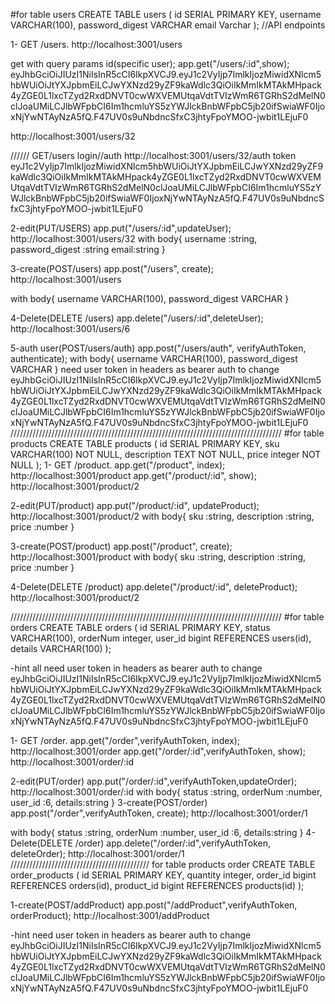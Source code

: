 #for table users
CREATE TABLE users (
id SERIAL PRIMARY KEY,
username VARCHAR(100),
password_digest VARCHAR
email Varchar
);
//API endpoints

1- GET /users.
http://localhost:3001/users

get with query params id(specific user);
app.get("/users/:id",show);
eyJhbGciOiJIUzI1NiIsInR5cCI6IkpXVCJ9.eyJ1c2VyIjp7ImlkIjozMiwidXNlcm5hbWUiOiJtYXJpbmEiLCJwYXNzd29yZF9kaWdlc3QiOiIkMmIkMTAkMHpack4yZGE0L1lxcTZyd2RxdDNVT0cwWXVEMUtqaVdtTVIzWmR6TGRhS2dMelN0clJoaUMiLCJlbWFpbCI6Im1hcmluYS5zYWJlckBnbWFpbC5jb20ifSwiaWF0IjoxNjYwNTAyNzA5fQ.F47UV0s9uNbdncSfxC3jhtyFpoYMOO-jwbit1LEjuF0

http://localhost:3001/users/32

//////
GET/users login//auth
http://localhost:3001/users/32/auth
token eyJ1c2VyIjp7ImlkIjozMiwidXNlcm5hbWUiOiJtYXJpbmEiLCJwYXNzd29yZF9kaWdlc3QiOiIkMmIkMTAkMHpack4yZGE0L1lxcTZyd2RxdDNVT0cwWXVEMUtqaVdtTVIzWmR6TGRhS2dMelN0clJoaUMiLCJlbWFpbCI6Im1hcmluYS5zYWJlckBnbWFpbC5jb20ifSwiaWF0IjoxNjYwNTAyNzA5fQ.F47UV0s9uNbdncSfxC3jhtyFpoYMOO-jwbit1LEjuF0

2-edit(PUT/USERS)
app.put("/users/:id",updateUser);
http://localhost:3001/users/32
with body{
username :string,
password_digest :string
email:string
}

3-create(POST/users)
app.post("/users", create);
http://localhost:3001/users

with body{
username VARCHAR(100),
password_digest VARCHAR
}

4-Delete(DELETE /users)
app.delete("/users/:id",deleteUser);
http://localhost:3001/users/6

5-auth user(POST/users/auth)
app.post("/users/auth", verifyAuthToken, authenticate);
with body{
username VARCHAR(100),
password_digest VARCHAR
}
need user token in headers as bearer auth to change
eyJhbGciOiJIUzI1NiIsInR5cCI6IkpXVCJ9.eyJ1c2VyIjp7ImlkIjozMiwidXNlcm5hbWUiOiJtYXJpbmEiLCJwYXNzd29yZF9kaWdlc3QiOiIkMmIkMTAkMHpack4yZGE0L1lxcTZyd2RxdDNVT0cwWXVEMUtqaVdtTVIzWmR6TGRhS2dMelN0clJoaUMiLCJlbWFpbCI6Im1hcmluYS5zYWJlckBnbWFpbC5jb20ifSwiaWF0IjoxNjYwNTAyNzA5fQ.F47UV0s9uNbdncSfxC3jhtyFpoYMOO-jwbit1LEjuF0
//////////////////////////////////////////////////////////////////////////////////////
#for table products
CREATE TABLE products (
id SERIAL PRIMARY KEY,
sku VARCHAR(100) NOT NULL,
description TEXT NOT NULL,
price integer NOT NULL
);
1- GET /product.
app.get("/product", index);
http://localhost:3001/product
app.get("/product/:id", show);
http://localhost:3001/product/2

2-edit(PUT/product)
app.put("/product/:id", updateProduct);
http://localhost:3001/product/2
with body{
sku :string,
description :string,
price :number
}

3-create(POST/product)
app.post("/product", create);
http://localhost:3001/product
with body{
sku :string,
description :string,
price :number
}

4-Delete(DELETE /product)
app.delete("/product/:id", deleteProduct);
http://localhost:3001/product/2

//////////////////////////////////////////////////////////////////////////////////////
#for table orders
CREATE TABLE orders (
id SERIAL PRIMARY KEY,
status VARCHAR(100),
orderNum integer,
user_id bigint REFERENCES users(id),
details VARCHAR(100)
);

-hint all need user token in headers as bearer auth to change
eyJhbGciOiJIUzI1NiIsInR5cCI6IkpXVCJ9.eyJ1c2VyIjp7ImlkIjozMiwidXNlcm5hbWUiOiJtYXJpbmEiLCJwYXNzd29yZF9kaWdlc3QiOiIkMmIkMTAkMHpack4yZGE0L1lxcTZyd2RxdDNVT0cwWXVEMUtqaVdtTVIzWmR6TGRhS2dMelN0clJoaUMiLCJlbWFpbCI6Im1hcmluYS5zYWJlckBnbWFpbC5jb20ifSwiaWF0IjoxNjYwNTAyNzA5fQ.F47UV0s9uNbdncSfxC3jhtyFpoYMOO-jwbit1LEjuF0

1- GET /order.
app.get("/order",verifyAuthToken, index);
http://localhost:3001/order
app.get("/order/:id",verifyAuthToken, show);
http://localhost:3001/order/:id

2-edit(PUT/order)
app.put("/order/:id",verifyAuthToken,updateOrder);
http://localhost:3001/order/:id
with body{
status :string,
orderNum :number,
user_id :6,
details:string
}
3-create(POST/order)
app.post("/order",verifyAuthToken, create);
http://localhost:3001/order/1

with body{
status :string,
orderNum :number,
user_id :6,
details:string
}
4-Delete(DELETE /order)
app.delete("/order/:id",verifyAuthToken, deleteOrder);
http://localhost:3001/order/1
////////////////////////////////////////////
for table products order
CREATE TABLE order_products (
id SERIAL PRIMARY KEY,
quantity integer,
order_id bigint REFERENCES orders(id),
product_id bigint REFERENCES products(id)
);

1-create(POST/addProduct)
app.post("/addProduct",verifyAuthToken, orderProduct);
http://localhost:3001/addProduct

-hint need user token in headers as bearer auth to change
eyJhbGciOiJIUzI1NiIsInR5cCI6IkpXVCJ9.eyJ1c2VyIjp7ImlkIjozMiwidXNlcm5hbWUiOiJtYXJpbmEiLCJwYXNzd29yZF9kaWdlc3QiOiIkMmIkMTAkMHpack4yZGE0L1lxcTZyd2RxdDNVT0cwWXVEMUtqaVdtTVIzWmR6TGRhS2dMelN0clJoaUMiLCJlbWFpbCI6Im1hcmluYS5zYWJlckBnbWFpbC5jb20ifSwiaWF0IjoxNjYwNTAyNzA5fQ.F47UV0s9uNbdncSfxC3jhtyFpoYMOO-jwbit1LEjuF0
